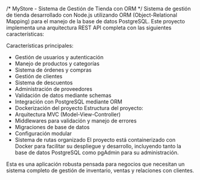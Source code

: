 /* MyStore - Sistema de Gestión de Tienda con ORM */
Sistema de gestión de tienda desarrollado con Node.js utilizando ORM (Object-Relational Mapping) para el manejo de la base de datos PostgreSQL. Este proyecto implementa una arquitectura REST API completa con las siguientes características:

Características principales:
  - Gestión de usuarios y autenticación
  - Manejo de productos y categorías
  - Sistema de órdenes y compras
  - Gestión de clientes
  - Sistema de descuentos
  - Administración de proveedores
  - Validación de datos mediante schemas
  - Integración con PostgreSQL mediante ORM
  - Dockerización del proyecto
Estructura del proyecto:
  - Arquitectura MVC (Model-View-Controller)
  - Middlewares para validación y manejo de errores
  - Migraciones de base de datos
  - Configuración modular
  - Sistema de rutas organizado
El proyecto está containerizado con Docker para facilitar su despliegue y desarrollo, incluyendo tanto la base de datos PostgreSQL como pgAdmin para su administración.

Esta es una aplicación robusta pensada para negocios que necesitan un sistema completo de gestión de inventario, ventas y relaciones con clientes.
